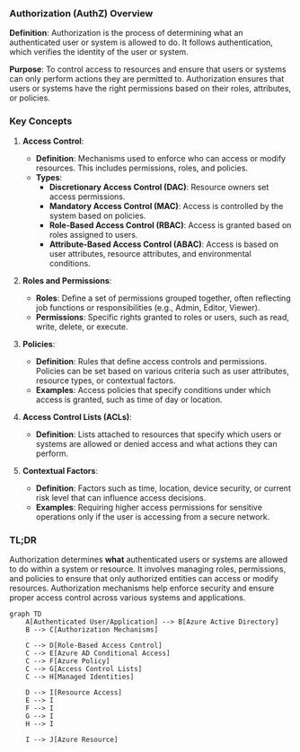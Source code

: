 ### Authorization (AuthZ) Overview

**Definition**: Authorization is the process of determining what an authenticated user or system is allowed to do. It follows authentication, which verifies the identity of the user or system.

**Purpose**: To control access to resources and ensure that users or systems can only perform actions they are permitted to. Authorization ensures that users or systems have the right permissions based on their roles, attributes, or policies.

### Key Concepts

1. **Access Control**: 
   - **Definition**: Mechanisms used to enforce who can access or modify resources. This includes permissions, roles, and policies.
   - **Types**: 
     - **Discretionary Access Control (DAC)**: Resource owners set access permissions.
     - **Mandatory Access Control (MAC)**: Access is controlled by the system based on policies.
     - **Role-Based Access Control (RBAC)**: Access is granted based on roles assigned to users.
     - **Attribute-Based Access Control (ABAC)**: Access is based on user attributes, resource attributes, and environmental conditions.

2. **Roles and Permissions**:
   - **Roles**: Define a set of permissions grouped together, often reflecting job functions or responsibilities (e.g., Admin, Editor, Viewer).
   - **Permissions**: Specific rights granted to roles or users, such as read, write, delete, or execute.

3. **Policies**:
   - **Definition**: Rules that define access controls and permissions. Policies can be set based on various criteria such as user attributes, resource types, or contextual factors.
   - **Examples**: Access policies that specify conditions under which access is granted, such as time of day or location.

4. **Access Control Lists (ACLs)**:
   - **Definition**: Lists attached to resources that specify which users or systems are allowed or denied access and what actions they can perform.

5. **Contextual Factors**:
   - **Definition**: Factors such as time, location, device security, or current risk level that can influence access decisions.
   - **Examples**: Requiring higher access permissions for sensitive operations only if the user is accessing from a secure network.

### TL;DR

Authorization determines **what** authenticated users or systems are allowed to do within a system or resource. It involves managing roles, permissions, and policies to ensure that only authorized entities can access or modify resources. Authorization mechanisms help enforce security and ensure proper access control across various systems and applications.

```mermaid
graph TD
    A[Authenticated User/Application] --> B[Azure Active Directory]
    B --> C[Authorization Mechanisms]
    
    C --> D[Role-Based Access Control]
    C --> E[Azure AD Conditional Access]
    C --> F[Azure Policy]
    C --> G[Access Control Lists]
    C --> H[Managed Identities]
    
    D --> I[Resource Access]
    E --> I
    F --> I
    G --> I
    H --> I
    
    I --> J[Azure Resource]

